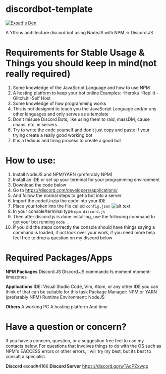# discordbot-template
[![Exoad's Den](https://img.shields.io/discord/792194075599568926.svg?label=&logo=discord&logoColor=ffffff&color=7389D8&labelColor=6A7EC2)](https://discord.gg/akrWKWeN)

A Yttrius architecture discord bot using NodeJS with NPM => Discord.JS
# Requirements for Stable Usage & Things you should keep in mind(not really required)
1. Some knowledge of the JavaScript Language and how to use NPM
2. A hosting platform to keep your bot online 
Examples:
-Heroku
-Repl.it
-Glitch.it
-Self Host
4. Some knowledge of how programming works
5. This is not designed to teach you the JavaScript Language and/or any other languages and only serves as a template
6. Don't misuse Discord Bots, like using them to raid, massDM, cause chaos, etc. in servers. 
7. Try to write the code yourself and don't just copy and paste if your trying create a really good working bot
8. It is a tedious and tiring process to create a good bot

# How to use:
1. Install NodeJS and NPM/YARN (preferably NPM)
2. Install an IDE or set up your terminal for your programming environment
3. Download the code below
4. Go to https://discord.com/developers/applications/
5. And follow the normal steps to get a bot into a server
6. Import the code/Unzip the code into your IDE
7. Place your token into the file called `config.json`
![alt text](https://ibb.co/VqzYmK5)
8. In your console/terminal type `npm discord.js`
9. Then after discord.js is done installing, use the following command to get your bot running `node .`
10. If you did the steps correctly the console should have things saying a command is loaded, if not look over your work, if you need more help feel free to drop a question on my discord below

# Required Packages/Apps
__NPM Packages__
Discord.JS
Discord.JS commando
fs
moment
moment-timezones

__Applications__
IDE: Visual Studio Code, Vim, Atom, or any other IDE you can think of that can be suitable for this task
Package Manager: NPM or YARN (preferably NPM)
Runtime Environment: NodeJS

__Others__
A working PC
A hosting platform
And time

# Have a question or concern?
If you have a concern, question, or a suggestion free feel to use my contacts below. For questions that involves things to do with the OS such as NPM's EACCESS errors or other errors, I will try my best, but its best to consult a specialist.

**Discord** exoad#4166
**Discord Server** https://discord.gg/wTAcPZxwqq


